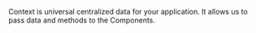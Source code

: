 Context is universal centralized data for your application. It allows us to pass data and methods to the Components.
